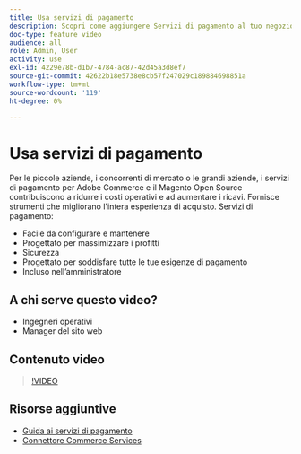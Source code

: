 ```yaml
---
title: Usa servizi di pagamento
description: Scopri come aggiungere Servizi di pagamento al tuo negozio e ridurre i costi operativi, aumentare i ricavi e migliorare l’intera esperienza di acquisto.
doc-type: feature video
audience: all
role: Admin, User
activity: use
exl-id: 4229e78b-d1b7-4784-ac87-42d45a3d8ef7
source-git-commit: 42622b18e5738e8cb57f247029c189884698851a
workflow-type: tm+mt
source-wordcount: '119'
ht-degree: 0%

---
```


# Usa servizi di pagamento

Per le piccole aziende, i concorrenti di mercato o le grandi aziende, i servizi di pagamento per Adobe Commerce e il Magento Open Source contribuiscono a ridurre i costi operativi e ad aumentare i ricavi. Fornisce strumenti che migliorano l&#39;intera esperienza di acquisto. Servizi di pagamento:

- Facile da configurare e mantenere
- Progettato per massimizzare i profitti
- Sicurezza
- Progettato per soddisfare tutte le tue esigenze di pagamento
- Incluso nell’amministratore

## A chi serve questo video?

- Ingegneri operativi
- Manager del sito web

## Contenuto video

>[!VIDEO](https://video.tv.adobe.com/v/343990?quality=12&learn=on)

## Risorse aggiuntive

- [Guida ai servizi di pagamento](https://experienceleague.adobe.com/docs/commerce-merchant-services/payment-services/guide-overview.html)
- [Connettore Commerce Services](https://experienceleague.adobe.com/docs/commerce-merchant-services/user-guides/integration-services/saas.html)
